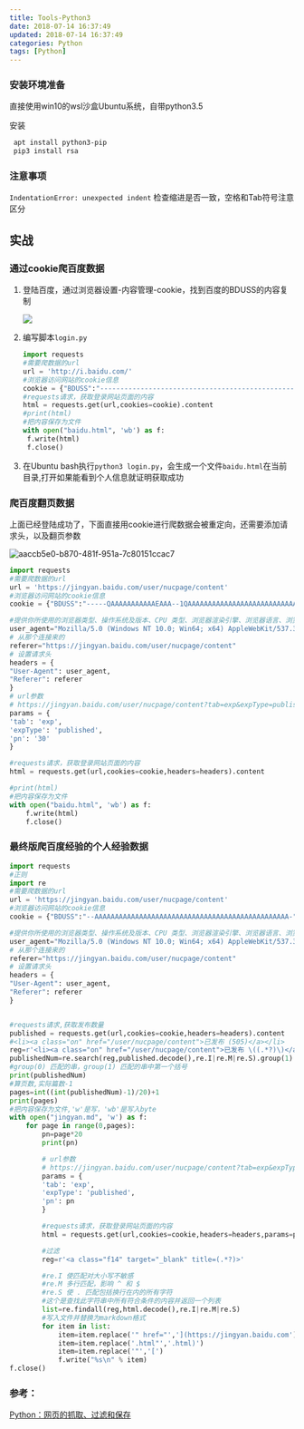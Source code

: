 ```yaml
---
title: Tools-Python3
date: 2018-07-14 16:37:49
updated: 2018-07-14 16:37:49
categories: Python
tags: [Python]
---
```


### 安装环境准备

直接使用win10的wsl沙盒Ubuntu系统，自带python3.5

安装

```bash
 apt install python3-pip
 pip3 install rsa
```

### 注意事项

`IndentationError: unexpected indent` 检查缩进是否一致，空格和Tab符号注意区分

## 实战

### 通过cookie爬百度数据

1. 登陆百度，通过浏览器设置-内容管理-cookie，找到百度的BDUSS的内容复制

   ![](http://ohdtoul5i.bkt.clouddn.com/045ca12e-9657-4aa1-a787-fca78bc7ab36.gif)

2. 编写脚本`login.py`

   ```python
   import requests
   #需要爬数据的url
   url = 'http://i.baidu.com/'
   #浏览器访问网站的cookie信息
   cookie = {"BDUSS":"----------------------------------------------------AAAAAAAAAAA----------------AAAAAAAAAAAAAAAAAAAAAAAAAAAAAAAAAAAAAAAAAAA--"}
   #requests请求，获取登录网站页面的内容
   html = requests.get(url,cookies=cookie).content
   #print(html)
   #把内容保存为文件
   with open("baidu.html", 'wb') as f:
   	f.write(html)
   	f.close()
   ```

3. 在Ubuntu bash执行`python3 login.py`，会生成一个文件`baidu.html`在当前目录,打开如果能看到个人信息就证明获取成功

### 爬百度翻页数据

上面已经登陆成功了，下面直接用cookie进行爬数据会被重定向，还需要添加请求头，以及翻页参数

![aaccb5e0-b870-481f-951a-7c80151ccac7](F:\xuan\nutstore\xuanfong1.github.io\source\_posts\image\src_dir\aaccb5e0-b870-481f-951a-7c80151ccac7.gif)



```python
import requests
#需要爬数据的url
url = 'https://jingyan.baidu.com/user/nucpage/content'
#浏览器访问网站的cookie信息
cookie = {"BDUSS":"-----QAAAAAAAAAAAEAAA--1QAAAAAAAAAAAAAAAAAAAAAAAAAAAAAAAAAAAAAAAAAAAAAAAAAAAAAAA---"}

#提供你所使用的浏览器类型、操作系统及版本、CPU 类型、浏览器渲染引擎、浏览器语言、浏览器插件等信息的标识
user_agent="Mozilla/5.0 (Windows NT 10.0; Win64; x64) AppleWebKit/537.36 (KHTML, like Gecko) Chrome/67.0.3396.99 Safari/537.36"
# 从那个连接来的
referer="https://jingyan.baidu.com/user/nucpage/content"
# 设置请求头
headers = {
"User-Agent": user_agent,
"Referer": referer
}
# url参数
# https://jingyan.baidu.com/user/nucpage/content?tab=exp&expType=published&pn=20
params = {
'tab': 'exp',
'expType': 'published',
'pn': '30'
}

#requests请求，获取登录网站页面的内容
html = requests.get(url,cookies=cookie,headers=headers).content

#print(html)
#把内容保存为文件
with open("baidu.html", 'wb') as f:
	f.write(html)
	f.close()
```



### 最终版爬百度经验的个人经验数据

```python
import requests
#正则
import re
#需要爬数据的url
url = 'https://jingyan.baidu.com/user/nucpage/content'
#浏览器访问网站的cookie信息
cookie = {"BDUSS":"--AAAAAAAAAAAAAAAAAAAAAAAAAAAAAAAAAAAAAAAAAAAAAAAA-"}

#提供你所使用的浏览器类型、操作系统及版本、CPU 类型、浏览器渲染引擎、浏览器语言、浏览器插件等信息的标识
user_agent="Mozilla/5.0 (Windows NT 10.0; Win64; x64) AppleWebKit/537.36 (KHTML, like Gecko) Chrome/67.0.3396.99 Safari/537.36"
# 从那个连接来的
referer="https://jingyan.baidu.com/user/nucpage/content"
# 设置请求头
headers = {
"User-Agent": user_agent,
"Referer": referer
}


#requests请求,获取发布数量
published = requests.get(url,cookies=cookie,headers=headers).content
#<li><a class="on" href="/user/nucpage/content">已发布 (505)</a></li>
reg=r'<li><a class="on" href="/user/nucpage/content">已发布 \((.*?)\)</a></li>'
publishedNum=re.search(reg,published.decode(),re.I|re.M|re.S).group(1)
#group(0) 匹配的串，group(1) 匹配的串中第一个括号
print(publishedNum)
#算页数,实际篇数-1
pages=int((int(publishedNum)-1)/20)+1
print(pages)
#把内容保存为文件,'w'是写，'wb'是写入byte
with open("jingyan.md", 'w') as f:
	for page in range(0,pages):
		pn=page*20
		print(pn)

		# url参数
		# https://jingyan.baidu.com/user/nucpage/content?tab=exp&expType=published&pn=20
		params = {
		'tab': 'exp',
		'expType': 'published',
		'pn': pn
		}

		#requests请求，获取登录网站页面的内容
		html = requests.get(url,cookies=cookie,headers=headers,params=params).content

		#过滤
		reg=r'<a class="f14" target="_blank" title=(.*?)>'

		#re.I 使匹配对大小写不敏感 
		#re.M 多行匹配，影响 ^ 和 $ 
		#re.S 使 . 匹配包括换行在内的所有字符 
		#这个是查找此字符串中所有符合条件的内容并返回一个列表
		list=re.findall(reg,html.decode(),re.I|re.M|re.S)
		#写入文件并替换为markdown格式
		for item in list:
			item=item.replace('" href="','](https://jingyan.baidu.com')
			item=item.replace('.html"','.html)')
			item=item.replace('"','[')
			f.write("%s\n" % item)
f.close()
```







### 参考：

[Python：网页的抓取、过滤和保存](https://blog.csdn.net/u013632854/article/details/69662308)